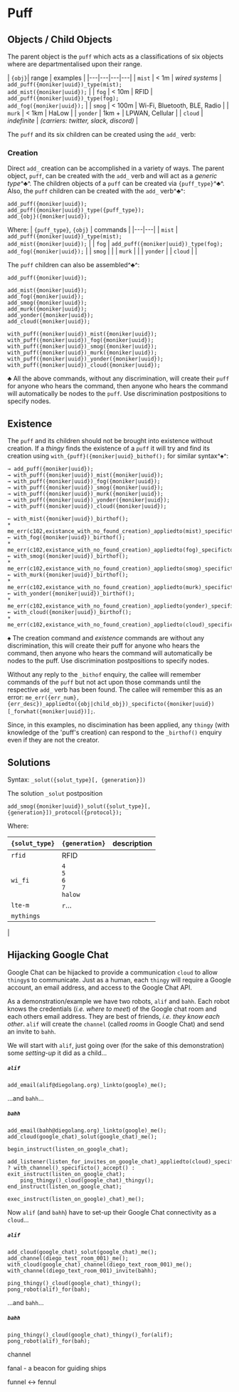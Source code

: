 # Puff



## Objects / Child Objects

The parent object is the `puff` which acts as a classifications of six objects where are departmentalised upon their range.

| `{obj}`| range  | examples |
|---|---|---|---|
| `mist`  | < 1m | _wired systems_   | `add_puff({moniker|uuid})_type(mist);`<br>`add_mist({moniker|uuid});` |
| `fog` | < 10m | RFID | `add_puff({moniker|uuid})_type(fog);`<br>`add_fog({moniker|uuid});` |
| `smog` | < 100m | Wi-Fi, Bluetooth, BLE, Radio  |
| `murk` | < 1km | HaLow |
| `yonder` | 1km + | LPWAN, Cellular |
| `cloud` | _indefinite_ | _(carriers: twitter, slack, discord)_ |

  The `puff` and its six children can be created using the `add_` verb:

### Creation

Direct `add_` creation can be accomplished in a variety of ways.  The parent object, `puff`, can be created with the `add_` verb and will act as a _generic_ _type_^♣^. The children objects of a `puff` can be created via `{puff_type}`^♣^. Also, the `puff` children can be created with the `add_` verb^♣^:
```Diego
add_puff({moniker|uuid}); 
add_puff({moniker|uuid})_type({puff_type});
add_{obj}({moniker|uuid}); 
```

Where:
| `{puff_type}`, `{obj}` | commands |
|---|---|
| `mist` | `add_puff({moniker|uuid})_type(mist);`<br>`add_mist({moniker|uuid});` |
| `fog` | `add_puff({moniker|uuid})_type(fog);`<br>`add_fog({moniker|uuid});` |
| `smog` | |
| `murk` | |
| `yonder` |
| `cloud` | |

The `puff` children can also be assembled^♣^:
```Deigo
add_puff({moniker|uuid});

add_mist({moniker|uuid});
add_fog({moniker|uuid});
add_smog({moniker|uuid});
add_murk({moniker|uuid});
add_yonder({moniker|uuid});
add_cloud({moniker|uuid});

with_puff({moniker|uuid})_mist({moniker|uuid});
with_puff({moniker|uuid})_fog({moniker|uuid});
with_puff({moniker|uuid})_smog({moniker|uuid});
with_puff({moniker|uuid})_murk({moniker|uuid});
with_puff({moniker|uuid})_yonder({moniker|uuid});
with_puff({moniker|uuid})_cloud({moniker|uuid});
```

♣ All the above commands, without any discrimination, will create their `puff` for anyone who hears the command, then anyone who hears the command will automatically be nodes to the `puff`.  Use discrimination postpositions to specify nodes.

## Existence

The `puff` and its children should not be brought into existence without creation. If a _thingy_ finds the existence of a `puff` it will try and find its creation using `with_{puff}({moniker|uuid}_bithof();` for similar syntax^♠^:

```Diego
→ add_puff({moniker|uuid});
→ with_puff({moniker|uuid})_mist({moniker|uuid});
→ with_puff({moniker|uuid})_fog({moniker|uuid});
→ with_puff({moniker|uuid})_smog({moniker|uuid});
→ with_puff({moniker|uuid})_murk({moniker|uuid});
→ with_puff({moniker|uuid})_yonder({moniker|uuid});
→ with_puff({moniker|uuid})_cloud({moniker|uuid});

← with_mist({moniker|uuid})_birthof();
* me_err(c102,existance_with_no_found_creation)_appliedto(mist)_specificto({moniker|uuid};
← with_fog({moniker|uuid})_birthof();
* me_err(c102,existance_with_no_found_creation)_appliedto(fog)_specificto({moniker|uuid};
← with_smog({moniker|uuid})_birthof();
* me_err(c102,existance_with_no_found_creation)_appliedto(smog)_specificto({moniker|uuid};
← with_murk({moniker|uuid})_birthof();
* me_err(c102,existance_with_no_found_creation)_appliedto(murk)_specificto({moniker|uuid};
← with_yonder({moniker|uuid})_birthof();
* me_err(c102,existance_with_no_found_creation)_appliedto(yonder)_specificto({moniker|uuid};
← with_cloud({moniker|uuid})_birthof();
* me_err(c102,existance_with_no_found_creation)_appliedto(cloud)_specificto({moniker|uuid};
```

♠ The creation command and _existence_ commands are without any discrimination, this will create their puff for anyone who hears the command, then anyone who hears the command will automatically be nodes to the puff. Use discrimination postpositions to specify nodes.

Without any reply to the `_bithof` enquiry, the callee will remember commands of the `puff` but not act upon those commands until the respective `add_` verb has been found.  The callee will remember this as an error: `me_err({err_num}, {err_desc})_appliedto({obj|child_obj})_specificto({moniker|uuid})[_forwhat({moniker|uuid})];`.

Since, in this examples, no discimination has been applied, any `thingy` (with knowledge of the 'puff's creation) can respond to the `_birthof()` enquiry even if they are not the creator.

## Solutions

Syntax: `_solut({solut_type}[, {generation}])`

The solution `_solut` postposition

```Diego
add_smog({moniker|uuid})_solut({solut_type}[, {generation}])_protocol({protocol});
```
Where:

| `{solut_type}` | `{generation}` | description  |
|---|---|---|
| `rfid`  | RFID  |
| `wi_fi` | `4`<br>`5`<br>`6`<br>`7`<br>`halow` | |
| `lte-m` | `r`… | |
| `mythings`
|  


## Hijacking Google Chat

Google Chat can be hijacked to provide a communication `cloud` to allow `thingy`s to communicate.  Just as a human, each `thingy` will require a Google account, an email address, and access to the Google Chat API.

As a demonstration/example we have two robots, `alif` and `bahh`.  Each robot knows the credentials (*i.e. where to meet*) of the Google chat room and each others email address.  They are best of friends, _i.e. they know each other_. `alif` will create the `channel` (called _rooms_ in Google Chat) and send an invite to `bahh`.

We will start with `alif`, just going over (for the sake of this demonstration) some _setting-up_ it did as a child…
##### `alif`
```Diego
add_email(alif@diegolang.org)_linkto(google)_me();
```
…and `bahh`…

##### `bahh`
```Diego
add_email(bahh@diegolang.org)_linkto(google)_me();
add_cloud(google_chat)_solut(google_chat)_me();

begin_instruct(listen_on_google_chat);
    add_listener(listen_for_invites_on_google_chat)_appliedto(cloud)_specificto(google_chat)_forwhat(invite) ? with_channel()_specificto()_accept() : exit_instruct(listen_on_google_chat);
    ping_thingy()_cloud(google_chat)_thingy();
end_instruct(listen_on_google_chat);

exec_instruct(listen_on_google)_chat)_me();
```

Now `alif` (and `bahh`) have to set-up their Google Chat connectivity as a `cloud`…
##### `alif`
```Diego
add_cloud(google_chat)_solut(google_chat)_me();
add_channel(diego_test_room_001)_me();
with_cloud(google_chat)_channel(diego_text_room_001)_me();
with_channel(diego_text_room_001)_invite(bahh);

ping_thingy()_cloud(google_chat)_thingy();
pong_robot(alif)_for(bah);
```
…and `bahh`…

##### `bahh`
```Diego
ping_thingy()_cloud(google_chat)_thingy()_for(alif);
pong_robot(alif)_for(bah);
```




channel


fanal - a beacon for guiding ships


funnel <-> fennul
